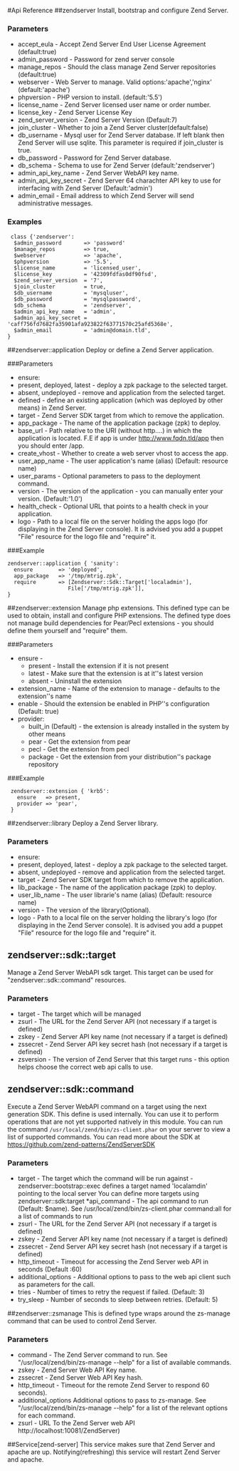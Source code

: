 #Api Reference
##zendserver
Install, bootstrap and configure Zend Server.

### Parameters
* accept_eula - Accept Zend Server End User License Agreement (default:true)
* admin_password - Password for zend server console
* manage_repos - Should the class manage Zend Server repositories (default:true)
* webserver - Web Server to manage. Valid options:'apache','nginx' (default:'apache')
* phpversion - PHP version to install. (default:'5.5')
* license_name - Zend Server licensed user name or order number.
* license_key - Zend Server License Key
* zend_server_version - Zend Server Version (Default:7)
* join_cluster - Whether to join a Zend Server cluster(default:false)
* db_username - Mysql user for Zend Server database. If left blank then Zend Server will use sqlite. This parameter is required if join_cluster is true.
* db_password - Password for Zend Server database.
* db_schema - Schema to use for Zend Server (default:'zendserver')
* admin_api_key_name - Zend Server WebAPI key name.
* admin_api_key_secret - Zend Server 64 charachter API key to use for interfacing with Zend Server (Default:'admin')
* admin_email - Email address to which Zend Server will send administrative messages.

### Examples

```
 class {'zendserver':
  $admin_password       => 'password'
  $manage_repos         => true,
  $webserver            => 'apache',
  $phpversion           => '5.5',
  $license_name         = 'licensed_user',
  $license_key          = '42309fdfas0df90fsd',
  $zend_server_version  = '7',
  $join_cluster         = true,
  $db_username          = 'mysqluser',
  $db_password          = 'mysqlpassword',
  $db_schema            = 'zendserver',
  $admin_api_key_name   = 'admin',
  $admin_api_key_secret = 'caff756fd7682fa35901afa923822f63771570c25afd5368e',
  $admin_email          = 'admin@domain.tld',
}
```

##zendserver::application
Deploy or define a Zend Server application. 

###Parameters
* ensure:
 * present, deployed, latest - deploy a zpk package to the selected target.
 * absent, undeployed - remove and application from the selected target.
 * defined - define an existing application (which was deployed by other means) in Zend Server.
* target - Zend Server SDK target from which to remove the application.
* app_package - The name of the application package (zpk) to deploy.
* base_url -  Path relative to the URI (without http....) in which the application is located. F.E if app is under http://www.fqdn.tld/app then
 you should enter /app.
* create_vhost - Whether to create a web server vhost to access the app.
* user_app_name -  The user application's name (alias) (Default: resource name)
* user_params -  Optional parameters to pass to the deployment command.
* version -  The version of the application - you can manually enter your version. (Default:'1.0')
* health_check -  Optional URL that points to a health check in your application.
* logo -  Path to a local file on the server holding the apps logo (for displaying in the Zend Server console). It is advised you add a puppet "File" resource for the logo file and "require" it.

###Example
```
zendserver::application { 'sanity':
  ensure        => 'deployed',
  app_package   => '/tmp/mtrig.zpk',
  require       => [Zendserver::Sdk::Target['localadmin'],
                   File['/tmp/mtrig.zpk']],
}
```

##zendserver::extension
Manage php extensions. This defined type can be used to obtain, install and configure PHP extensions.  The defined type does not manage build dependencies for Pear/Pecl extensions - you should define them yourself and "require" them.

###Parameters

* ensure -
  * present - Install the extension if it is not present
  * latest - Make sure that the extension is at it''s latest version
  * absent - Uninstall the extension
* extension_name -  Name of the extension to manage - defaults to the extension''s name
* enable -  Should the extension be enabled in PHP''s configuration (Default: true)
* provider:
  * built_in (Default) - the extension is already installed in the system by other means
  * pear - Get the extension from pear
  * pecl - Get the extension from pecl
  * package - Get the extension from your distribution''s package repository

###Example

```
 zendserver::extension { 'krb5':
   ensure   => present,
   provider => 'pear',
 }
```


##zendserver::library
Deploy a Zend Server library. 

### Parameters

* ensure:
 * present, deployed, latest - deploy a zpk package to the selected target.
 * absent, undeployed - remove and application from the selected target.
* target - Zend Server SDK target from which to remove the application.
* lib_package - The name of the application package (zpk) to deploy.
* user_lib_name - The user librarie's name (alias) (Default: resource name)
* version - The version of the library(Optional).
* logo - Path to a local file on the server holding the library's logo (for displaying in the Zend Server console).  It is advised you add a puppet "File" resource for the logo file and "require" it.

## zendserver::sdk::target
Manage a Zend Server WebAPI sdk target. This target can be used for "zendserver::sdk::command" resources.

### Parameters
* target - The target which will be managed
* zsurl - The URL for the Zend Server API (not necessary if a target is defined)
* zskey - Zend Server API key name (not necessary if a target is defined)
* zssecret - Zend Server API key secret hash (not necessary if a target is defined)
* zsversion - The version of Zend Server that this target runs - this option helps choose the correct web api calls to use.

## zendserver::sdk::command
Execute a Zend Server WebAPI command on a target using the next generation SDK. This define is used internally. You can use it to perform operations that are not yet supported natively in this module. You can run the command ```/usr/local/zend/bin/zs-client.phar``` on your server to view a list of supported commands.  You can read more about the SDK at https://github.com/zend-patterns/ZendServerSDK
### Parameters
* target - The target which the command will be run against - zendserver::bootstrap::exec defines a target named 'localamdin' pointing to the local server
You can define more targets using zendserver::sdk:target
*api_command - The api command to run (Default: $name). See /usr/local/zend/bin/zs-client.phar command:all for a list of commands to run
* zsurl - The URL for the Zend Server API (not necessary if a target is defined)
* zskey - Zend Server API key name (not necessary if a target is defined)
* zssecret - Zend Server API key secret hash (not necessary if a target is defined)
* http_timeout - Timeout for accessing the Zend Server web API in seconds (Default :60)
* additional_options - Additional options to pass to the web api client such as parameters for the call.
* tries - Number of times to retry the request if failed. (Default: 3)
* try_sleep - Number of seconds to sleep between retries. (Default: 5)

##zendserver::zsmanage
This is defined type wraps around the zs-manage command that can be used to control Zend Server.

### Parameters
* command - The Zend Server command to run. See "/usr/local/zend/bin/zs-manage --help" for a list of available commands.
* zskey - Zend Server Web API Key name.
* zssecret - Zend Server Web API Key hash.
* http_timeout - Timeout for the remote Zend Server to respond 60 seconds).
* additional_options Additional options to pass to zs-manage. See "/usr/local/zend/bin/zs-manage --help" for a list of the relevant options for each command.
* zsurl - URL To the Zend Server web API  http://localhost:10081/ZendServer)

##Service[zend-server]
This service makes sure that Zend Server and apache are up. 
Notifying(refreshing) this service will restart Zend Server and apache.
